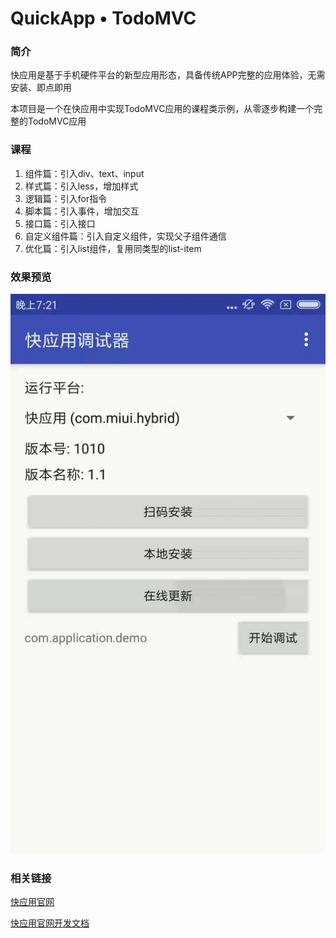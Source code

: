 # QuickApp • TodoMVC

### 简介

快应用是基于手机硬件平台的新型应用形态，具备传统APP完整的应用体验，无需安装、即点即用

本项目是一个在快应用中实现TodoMVC应用的课程类示例，从零逐步构建一个完整的TodoMVC应用

### 课程

1. 组件篇：引入div、text、input
2. 样式篇：引入less，增加样式
3. 逻辑篇：引入for指令
4. 脚本篇：引入事件，增加交互
5. 接口篇：引入接口
6. 自定义组件篇：引入自定义组件，实现父子组件通信
7. 优化篇：引入list组件，复用同类型的list-item

### 效果预览

![效果预览](./preview.gif)

### 相关链接

[快应用官网](https://www.quickapp.cn/)

[快应用官网开发文档](https://doc.quickapp.cn/)
